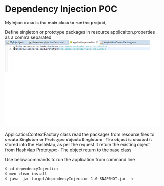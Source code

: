 # Dependency Injection POC

MyInject class is the main class to run the project,

Define singleton or prototype packages in resource applicaiton.properties as a comma separated
![Application Properties](application-properties.png)

ApplicationContextFactory class read the packages from resource files to create Singleton or Prototype objects
Singleton:- The object is created it stored into the HashMap, as per the request it return the existing object from HashMap
Prototype:- The object return to the base class

Use below commands to run the application from command line
```
$ cd dependencyInjection
$ mvn clean install
$ java -jar target/dependencyInjection-1.0-SNAPSHOT.jar -h
```

